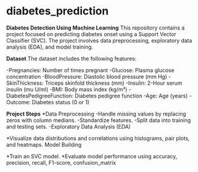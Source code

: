 # diabetes_prediction

**Diabetes Detection Using Machine Learning**
This repository contains a project focused on predicting diabetes onset using a Support Vector Classifier (SVC). The project involves data preprocessing, exploratory data analysis (EDA), and model training.

**Dataset**
The dataset includes the following features:

-Pregnancies: Number of times pregnant
-Glucose: Plasma glucose concentration
-BloodPressure: Diastolic blood pressure (mm Hg)
-SkinThickness: Triceps skinfold thickness (mm)
-Insulin: 2-Hour serum insulin (mu U/ml)
-BMI: Body mass index (kg/m²)
-DiabetesPedigreeFunction: Diabetes pedigree function
-Age: Age (years)
-Outcome: Diabetes status (0 or 1)

**Project Steps**
*Data Preprocessing
-Handle missing values by replacing zeros with column medians.
-Standardize features.
-Split data into training and testing sets.
-Exploratory Data Analysis (EDA)

*Visualize data distributions and correlations using histograms, pair plots, and heatmaps.
Model Building

*Train an SVC model.
*Evaluate model performance using accuracy, precision, recall, F1-score, confusion_matrix
